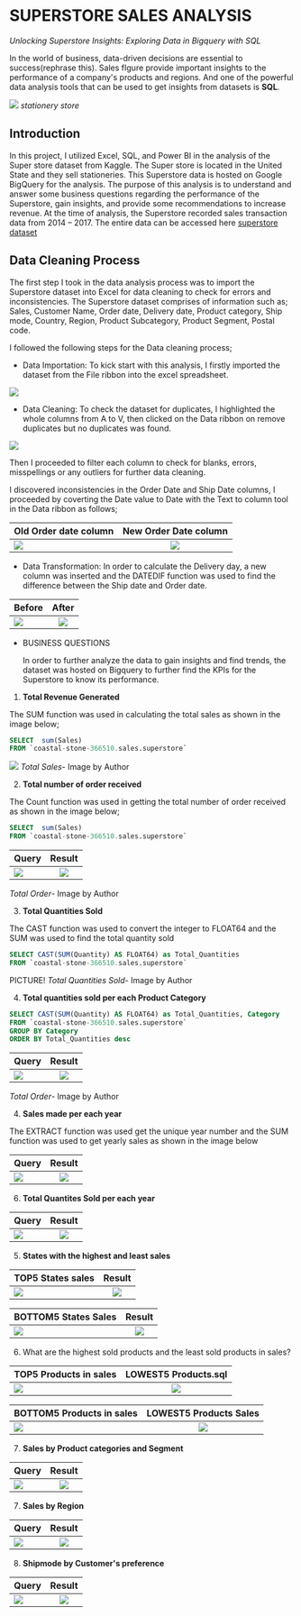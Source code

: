# SUPERSTORE SALES ANALYSIS

_Unlocking Superstore Insights: Exploring Data in Bigquery with SQL_

In the world of business, data-driven decisions are essential to success(rephrase this). Sales fIgure provide important insights to the performance of a company's products and regions. And one of the powerful data analysis tools that can be used to get insights from datasets is **SQL**.

![](stationerystore.jpeg)
                                        _stationery store_


##  Introduction

In this project, I utilized Excel, SQL, and Power BI in the analysis of the Super store dataset from Kaggle. 
The Super store is located in the United State and they sell stationeries. This Superstore data is hosted on Google BigQuery for the analysis. 
The purpose of this analysis is to understand and answer some business questions regarding the performance of the Superstore, gain insights, and provide some recommendations to increase revenue.
At the time of analysis, the Superstore recorded sales transaction data from 2014 – 2017. The entire data can be accessed here [superstore dataset](https://www.kaggle.com/datasets/ishanshrivastava28/superstore-sales)

## Data Cleaning Process

The first step I took in the data analysis process was to import the Superstore dataset into Excel for data cleaning to check for errors and inconsistencies. The Superstore dataset comprises of information such as; Sales, Customer Name, Order date, Delivery date, Product category, Ship mode, Country, Region, Product Subcategory, Product Segment, Postal code.

I followed the following steps for the Data cleaning process;

- Data Importation: To kick start with this analysis, I firstly imported the dataset from the File ribbon into the excel spreadsheet.

![](DataImport.JPG)

- Data Cleaning:  To check the dataset for duplicates, I highlighted the whole columns from A to V, then clicked on the Data ribbon on remove duplicates but no duplicates was found.

![](Duplicate0.JPG)

Then I proceeded to filter each column to check for blanks, errors, misspellings or any outliers for further data cleaning. 

I discovered inconsistencies in the Order Date and Ship Date columns, I proceeded by coverting the Date value to Date with the Text to column tool in the Data ribbon as follows;


  Old Order date column     				                    |     					New Order Date column
:-------------------------------------------------------|:---------------------------------------------------------:
![](Date1.JPG)						                              |	![](Date2.JPG)


- Data Transformation: In order to calculate the Delivery day, a new column was inserted and the DATEDIF function was used to find the difference between the Ship date and Order date.


 Before                      				                    |     				After
:-------------------------------------------------------|:---------------------------------------------------------:
![](DelDay1.JPG)						                            |	![](DelDay2.JPG)


- BUSINESS QUESTIONS
  
  In order to further analyze the data to gain insights and find trends, the dataset was hosted on Bigquery to further find the KPIs for the Superstore to know its performance.
  
1. **Total Revenue Generated**
 
 The SUM function was used in calculating the total sales as shown in the image below;

```sql
SELECT  sum(Sales)
FROM `coastal-stone-366510.sales.superstore`
```

![](Total2.JPG)
_Total Sales_- Image by Author


2. **Total number of order received**

  The Count function was used in getting the total number of order received as shown in the image below;
```sql
SELECT  sum(Sales)
FROM `coastal-stone-366510.sales.superstore`
```


Query                  				                          |     				Result
:-------------------------------------------------------|:---------------------------------------------------------:
![](Order1.JPG)						                              |	![](Order2.JPG)

 _Total Order_- Image by Author


3. **Total Quantities Sold**

The CAST function was used to convert the integer to FLOAT64 and the SUM was used to find the total quantity sold

```sql
SELECT CAST(SUM(Quantity) AS FLOAT64) as Total_Quantities
FROM `coastal-stone-366510.sales.superstore`
```
PICTURE!
_Total Quantities Sold_- Image by Author

4. **Total quantities sold per each Product Category**

```sql
SELECT CAST(SUM(Quantity) AS FLOAT64) as Total_Quantities, Category
FROM `coastal-stone-366510.sales.superstore`
GROUP BY Category
ORDER BY Total_Quantities desc
```

Query                  				                          |     				Result
:-------------------------------------------------------|:---------------------------------------------------------:
![](PQty1.JPG)						                              |	![](PQty2.JPG)

 _Total Order_- Image by Author
   
4. **Sales made per each year**

The EXTRACT function was used get the unique year number and the SUM function was used to get yearly sales as shown in the image below


 Query                  				                        |     				Result
:-------------------------------------------------------|:---------------------------------------------------------:
![](YS1.JPG)						                                |	![](YS2.JPG)


6. **Total Quantites Sold per each year**

 Query                  				                        |     				Result
:-------------------------------------------------------|:---------------------------------------------------------:
![](YQty1.JPG)						                                |	![](YQty2.JPG)


5. **States with the highest and least sales**
 

TOP5 States sales                   				           |     				Result
:-------------------------------------------------------|:---------------------------------------------------------:
![](SQTOP1.JPG)						                              |	![](SATOP.JPG)


BOTTOM5 States Sales                  				           |     				Result
:-------------------------------------------------------|:---------------------------------------------------------:
![](SQLOW.JPG)						                              |	![](SALOW.JPG)



6. What are the highest sold products and the least sold  products in sales?

TOP5 Products in sales                 				           |     				LOWEST5 Products.sql
:-------------------------------------------------------|:---------------------------------------------------------:
![](PQTOP.JPG)						                              |	![](PATOP.JPG)


BOTTOM5 Products in sales                  				       |     				LOWEST5 Products Sales
:-------------------------------------------------------|:---------------------------------------------------------:
![](PALOW.JPG)						                              |	![](PQLOW.JPG)


7. **Sales by Product categories and Segment**


Query                  				                          |     				Result
:-------------------------------------------------------|:---------------------------------------------------------:
![](prod1.JPG)						                              |	![](prod2.JPG)

   
7. **Sales by Region**


Query                  				                          |     				Result
:-------------------------------------------------------|:---------------------------------------------------------:
![](reg1.JPG)						                                |	![](reg2.JPG)


8. **Shipmode by Customer's preference**
   

Query                  				                          |     				Result
:-------------------------------------------------------|:---------------------------------------------------------:
![](ship1.JPG)						                              |	![](ship2.JPG)

